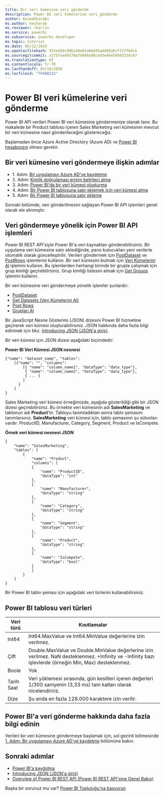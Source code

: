 ```yaml
---
title: Bir veri kümesine veri gönderme
description: Power BI veri kümelerine veri gönderme
author: KesemSharabi
ms.author: kesharab
ms.reviewer: rkarlin
ms.service: powerbi
ms.subservice: powerbi-developer
ms.topic: tutorial
ms.date: 05/22/2019
ms.openlocfilehash: 932e458c90b248e01a88d45a849838cff27f6dcb
ms.sourcegitcommit: a175faed9378a7d040a08ced3e46e54503334c07
ms.translationtype: HT
ms.contentlocale: tr-TR
ms.lasthandoff: 03/18/2020
ms.locfileid: "79488212"
---
```

# <a name="push-data-into-a-power-bi-dataset"></a>Power BI veri kümelerine veri gönderme

Power BI API verileri Power BI veri kümesine göndermenize olanak tanır. Bu makalede bir Product tablosu içeren Sales Marketing veri kümesinin mevcut bir veri kümesine nasıl gönderileceğini göstereceğiz.

Başlamadan önce Azure Active Directory (Azure AD) ve [Power BI hesabınızın](../embedded/create-an-azure-active-directory-tenant.md) olması gerekir.

## <a name="steps-to-push-data-into-a-dataset"></a>Bir veri kümesine veri göndermeye ilişkin adımlar

* 1\. Adım: [Bir uygulamayı Azure AD'ye kaydetme](../embedded/register-app.md)
* 2\. Adım: [Kimlik doğrulaması erişim belirteci alma](walkthrough-push-data-get-token.md)
* 3\. Adım: [Power BI'da bir veri kümesi oluşturma](walkthrough-push-data-create-dataset.md)
* 4\. Adım: [Bir Power BI tablosuna satır eklemek için veri kümesi alma](walkthrough-push-data-get-datasets.md)
* 5\. Adım: [Bir Power BI tablosuna satır ekleme](walkthrough-push-data-add-rows.md)

Sonraki bölümde, veri gönderilmesini sağlayan Power BI API işlemleri genel olarak ele alınmıştır.

## <a name="power-bi-api-operations-to-push-data"></a>Veri göndermeye yönelik için Power BI API işlemleri

Power BI REST API'siyle Power BI'a veri kaynakları gönderebilirsiniz. Bir uygulama veri kümesine satır eklediğinde, pano kutucukları yeni verilerle otomatik olarak güncelleştirilir. Verileri göndermek için [PostDataset](https://docs.microsoft.com/rest/api/power-bi/pushdatasets/datasets_postdataset) ve [PostRows](https://docs.microsoft.com/rest/api/power-bi/pushdatasets/datasets_postrows) işlemlerini kullanın. Bir veri kümesini bulmak için [Veri Kümelerini Al](https://docs.microsoft.com/rest/api/power-bi/datasets/getdatasets) işlemini kullanın. Bu işlemlerden herhangi birinde bir grupla çalışmak için grup kimliği geçirebilirsiniz. Grup kimliği listesini almak için [Get Groups](https://docs.microsoft.com/rest/api/power-bi/groups/getgroups) işlemini kullanın.

Bir veri kümesine veri göndermeye yönelik işlemler şunlardır:

* [PostDataset](https://docs.microsoft.com/rest/api/power-bi/pushdatasets/datasets_postdataset)
* [Get Datasets (Veri Kümelerini Al)](https://docs.microsoft.com/rest/api/power-bi/datasets/getdatasets)
* [Post Rows](https://docs.microsoft.com/rest/api/power-bi/pushdatasets/datasets_postrows)
* [Grupları Al](https://docs.microsoft.com/rest/api/power-bi/groups/getgroups)

Bir JavaScript Nesne Gösterimi (JSON) dizesini Power BI hizmetine geçirerek veri kümesi oluşturabilirsiniz. JSON hakkında daha fazla bilgi edinmek için bkz. [Introducing JSON (JSON'a giriş)](https://json.org/).

Bir veri kümesi için JSON dizesi aşağıdaki biçimdedir:

**Power BI Veri Kümesi JSON nesnesi**

    {"name": "dataset_name", "tables":
        [{"name": "", "columns":
            [{ "name": "column_name1", "dataType": "data_type"},
             { "name": "column_name2", "dataType": "data_type"},
             { ... }
            ]
          }
        ]
    }

Sales Marketing veri kümesi örneğimizde, aşağıda gösterildiği gibi bir JSON dizesi geçirebilirsiniz. Bu örnekte veri kümesinin adı **SalesMarketing** ve tablonun adı **Product**'tır. Tabloyu tanımladıktan sonra tablo şemasını tanımlarsınız. **SalesMarketing** veri kümesi için, tablo şemasının şu sütunları vardır: ProductID, Manufacturer, Category, Segment, Product ve IsCompete.

**Örnek veri kümesi nesnesi JSON**

    {
        "name": "SalesMarketing",
        "tables": [
            {
                "name": "Product",
                "columns": [
                {
                    "name": "ProductID",
                    "dataType": "int"
                },
                {
                    "name": "Manufacturer",
                    "dataType": "string"
                },
                {
                    "name": "Category",
                    "dataType": "string"
                },
                {
                    "name": "Segment",
                    "dataType": "string"
                },
                {
                    "name": "Product",
                    "dataType": "string"
                },
                {
                    "name": "IsCompete",
                    "dataType": "bool"
                }
                ]
            }
        ]
    }

Bir Power BI tablo şeması için aşağıdaki veri türlerini kullanabilirsiniz.

## <a name="power-bi-table-data-types"></a>Power BI tablosu veri türleri

| **Veri türü** | **Kısıtlamalar** |
| --- | --- |
| Int64 |Int64.MaxValue ve Int64.MinValue değerlerine izin verilmez. |
| Çift |Double.MaxValue ve Double.MinValue değerlerine izin verilmez. NaN desteklenmez. +Infinity ve -Infinity bazı işlevlerde (örneğin Min, Max) desteklenmez. |
| Boole |Yok |
| Tarih Saat |Veri yüklemesi sırasında, gün kesitleri içeren değerleri 1/300 saniyenin (3,33 ms) tam katları olarak nicelendiririz. |
| Dize |Şu anda en fazla 128.000 karaktere izin verilir. |

## <a name="learn-more-about-pushing-data-into-power-bi"></a>Power BI'a veri gönderme hakkında daha fazla bilgi edinin

Verileri bir veri kümesine göndermeye başlamak için, sol gezinti bölmesinde [1. Adım: Bir uygulamayı Azure AD'ye kaydetme](../embedded/register-app.md) bölümüne bakın.

## <a name="next-steps"></a>Sonraki adımlar

* [Power BI'a kaydolma](../embedded/create-an-azure-active-directory-tenant.md)  
* [Introducing JSON (JSON'a giriş)](https://json.org/)  
* [Overview of Power BI REST API (Power BI REST API'sine Genel Bakış)](overview-of-power-bi-rest-api.md)  

Başka bir sorunuz mu var? [Power BI Topluluğu'na başvurun](https://community.powerbi.com/)